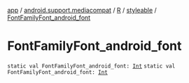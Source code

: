 [app](../../../index.md) / [android.support.mediacompat](../../index.md) / [R](../index.md) / [styleable](index.md) / [FontFamilyFont_android_font](./-font-family-font_android_font.md)

# FontFamilyFont_android_font

`static val FontFamilyFont_android_font: `[`Int`](https://kotlinlang.org/api/latest/jvm/stdlib/kotlin/-int/index.html)
`static val FontFamilyFont_android_font: `[`Int`](https://kotlinlang.org/api/latest/jvm/stdlib/kotlin/-int/index.html)